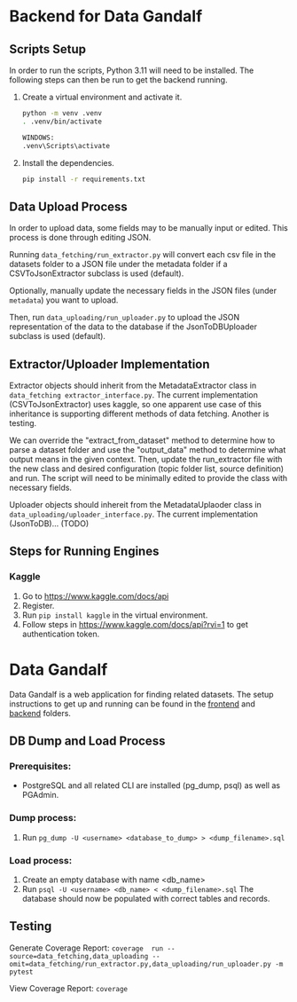 # Backend for Data Gandalf

## Scripts Setup

In order to run the scripts, Python 3.11 will need to be installed. The following steps can then be run to get the backend running.

1. Create a virtual environment and activate it.

    ```bash
    python -m venv .venv
    . .venv/bin/activate

    WINDOWS:
    .venv\Scripts\activate
    ```

2. Install the dependencies.

    ```bash
    pip install -r requirements.txt
    ```


## Data Upload Process

In order to upload data, some fields may to be manually input or edited. 
This process is done through editing JSON. 

Running ```data_fetching/run_extractor.py``` will convert each csv file in the datasets folder
to a JSON file under the metadata folder if a CSVToJsonExtractor subclass is used (default). 


Optionally, manually update the necessary fields in the JSON files (under ```metadata```) you want to upload.

Then, run ```data_uploading/run_uploader.py``` to upload the JSON representation of the data to the database if the JsonToDBUploader subclass is used (default). 

## Extractor/Uploader Implementation

Extractor objects should inherit from the MetadataExtractor class in ```data_fetching extractor_interface.py```. The current implementation (CSVToJsonExtractor) uses kaggle, so one apparent use case of this inheritance is supporting different methods of data fetching. Another is testing. 

 We can override the "extract_from_dataset" method to determine how to parse a dataset folder and use the "output_data" method to determine what output means in the given context. Then, update the run_extractor file with the new class and desired configuration (topic folder list, source definition) and run. The script will need to be minimally edited to provide the class with necessary fields. 

 Uploader objects should inhereit from the MetadataUplaoder class in ```data_uploading/uploader_interface.py```. The current implementation (JsonToDB)... (TODO)

 ## Steps for Running Engines
 ### Kaggle
 1. Go to https://www.kaggle.com/docs/api
 2. Register. 
 3. Run ```pip install kaggle``` in the virtual environment. 
 4. Follow steps in https://www.kaggle.com/docs/api?rvi=1 to get authentication token. 

 # Data Gandalf

Data Gandalf is a web application for finding related datasets. The setup instructions to get up and running can be found in the [frontend](./frontend/) and [backend](./backend) folders.

## DB Dump and Load Process

### Prerequisites:
* PostgreSQL and all related CLI are installed (pg_dump, psql) as well as PGAdmin.

### Dump process:
1. Run ```pg_dump -U <username> <database_to_dump> > <dump_filename>.sql```

### Load process:
1. Create an empty database with name <db_name>
2. Run ```psql -U <username> <db_name> < <dump_filename>.sql```
The database should now be populated with correct tables and records.

## Testing
Generate Coverage Report:
```coverage  run --source=data_fetching,data_uploading --omit=data_fetching/run_extractor.py,data_uploading/run_uploader.py -m pytest```

View Coverage Report:
```coverage```
